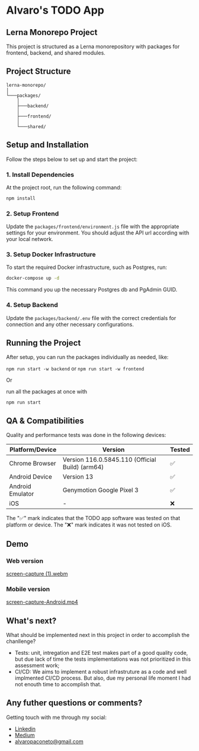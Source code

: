 # Alvaro's TODO App
## Lerna Monorepo Project

This project is structured as a Lerna monorepository with packages for frontend, backend, and shared modules.

## Project Structure

```
lerna-monorepo/
│
└───packages/
    │
    ├───backend/
    │
    ├───frontend/
    │
    └───shared/
```

## Setup and Installation

Follow the steps below to set up and start the project:

### 1. Install Dependencies

At the project root, run the following command:

```bash
npm install
```

### 2. Setup Frontend

Update the `packages/frontend/environment.js` file with the appropriate settings for your environment. You should adjust the API url according with your local network.

### 3. Setup Docker Infrastructure

To start the required Docker infrastructure, such as Postgres, run:

```bash
docker-compose up -d
```

This command you up the necessary Postgres db and PgAdmin GUID.

### 4. Setup Backend

Update the `packages/backend/.env` file with the correct credentials for connection and any other necessary configurations.

## Running the Project

After setup, you can run the packages individually as needed, like:

`npm run start -w backend` or `npm run start -w frontend`

Or 

run all the packages at once with

`npm run start`

## QA & Compatibilities

Quality and performance tests was done in the following devices:

| Platform/Device         | Version                                 | Tested           |
|-------------------------|-----------------------------------------|------------------|
| Chrome Browser          | Version 116.0.5845.110 (Official Build) (arm64) | ✅             |
| Android Device          | Version 13                              | ✅             |
| Android Emulator        | Genymotion Google Pixel 3               | ✅             |
| iOS                     | -                                       | ❌             |

The "✅" mark indicates that the TODO app software was tested on that platform or device. The "❌" mark indicates it was not tested on iOS.

## Demo

### Web version
[screen-capture (1).webm](https://github.com/alvaropaco/my-skillset-portifolio/assets/3423410/92cc78c2-760b-4930-acc6-e9c0ce8b6a73)

### Mobile version
[screen-capture-Android.mp4](https://github.com/alvaropaco/my-skillset-portifolio/assets/3423410/5c11ab38-fb75-43fb-871e-4eccd604d05c)

## What's next?

What should be implemented next in this project in order to accomplish the chanllenge?

- Tests: unit, intregation and E2E test makes part of a good quality code, but due lack of time the tests implementations was not prioritized in this assessment work;
- CI/CD: We aims to implement a robust infrastruture as a code and well implmented CI/CD process. But also, due my personal life moment I had not enouth time to accomplish that.

## Any futher questions or comments?

Getting touch with me through my social:

- [Linkedin](https://www.linkedin.com/in/alvaropaco/)
- [Medium](https://alvaropaconeto.medium.com/)
- [alvaropaconeto@gmail.com](mailto:alvaropaconeto@gmail.com)
